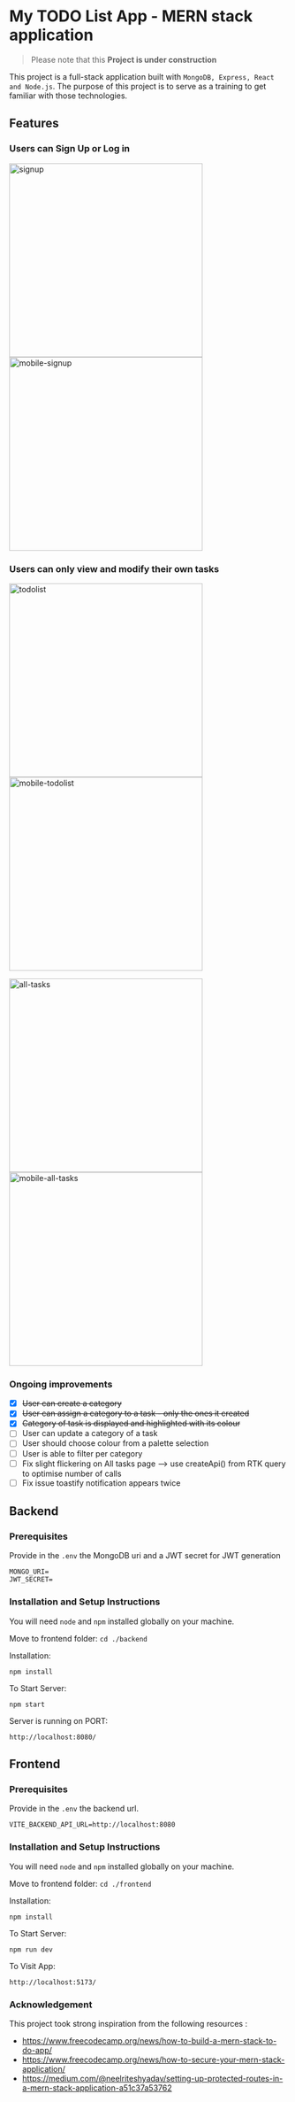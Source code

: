 # My TODO List App - MERN stack application 

> Please note that this **Project is under construction** 

This project is a full-stack application built with `MongoDB, Express, React and Node.js`. 
The purpose of this project is to serve as a training to get familiar with those technologies.

## Features
### Users can Sign Up or Log in
<img src="./docs/signup.png" alt="signup" height="350"><img src="./docs/mobile-signup.png" alt="mobile-signup" height="350">

### Users can only view and modify their own tasks
<img src="./docs/todolist.png" alt="todolist" height="350"><img src="./docs/mobile-todolist.png" alt="mobile-todolist" height="350">

<img src="./docs/all-tasks.png" alt="all-tasks" height="350"><img src="./docs/mobile-all-tasks.png" alt="mobile-all-tasks" height="350">


### Ongoing improvements
- [x] ~~User can create a category~~
- [x] ~~User can assign a category to a task - only the ones it created~~
- [x] ~~Category of task is displayed and highlighted with its colour~~
- [ ] User can update a category of a task
- [ ] User should choose colour from a palette selection
- [ ] User is able to filter per category
- [ ] Fix slight flickering on All tasks page --> use createApi() from RTK query to optimise number of calls
- [ ] Fix issue toastify notification appears twice

## Backend

### Prerequisites
Provide in the `.env` the MongoDB uri and a JWT secret for JWT generation

```
MONGO_URI=
JWT_SECRET=
```

### Installation and Setup Instructions

You will need `node` and `npm` installed globally on your machine.

Move to frontend folder:
`cd ./backend`

Installation:

`npm install`


To Start Server:

`npm start`

Server is running on PORT:

`http://localhost:8080/`

## Frontend

### Prerequisites
Provide in the `.env` the backend url.

```
VITE_BACKEND_API_URL=http://localhost:8080
```

### Installation and Setup Instructions

You will need `node` and `npm` installed globally on your machine.

Move to frontend folder:
`cd ./frontend`

Installation:

`npm install`


To Start Server:

`npm run dev`

To Visit App:

`http://localhost:5173/`

### Acknowledgement
This project took strong inspiration from the following resources :
- https://www.freecodecamp.org/news/how-to-build-a-mern-stack-to-do-app/
- https://www.freecodecamp.org/news/how-to-secure-your-mern-stack-application/
- https://medium.com/@neelriteshyadav/setting-up-protected-routes-in-a-mern-stack-application-a51c37a53762
